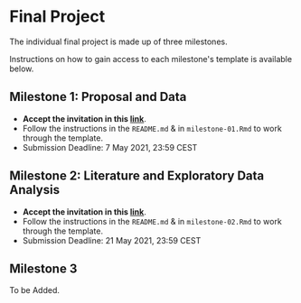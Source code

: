 # Final Project

The individual final project is made up of three milestones.

Instructions on how to gain access to each milestone's template is available below.

## Milestone 1: Proposal and Data

* **Accept the invitation in this [link][milestone-01]**.
* Follow the instructions in the `README.md` & in `milestone-01.Rmd`  to work through the template.
* Submission Deadline: 7 May 2021, 23:59 CEST

## Milestone 2: Literature and Exploratory Data Analysis

* **Accept the invitation in this [link][milestone-02]**.
* Follow the instructions in the `README.md` & in `milestone-02.Rmd`  to work through the template.
* Submission Deadline: 21 May 2021, 23:59 CEST

## Milestone 3

To be Added.

[milestone-01]: https://classroom.github.com/a/_DLxcUl2
[milestone-02]: https://classroom.github.com/a/7g8gkg2R